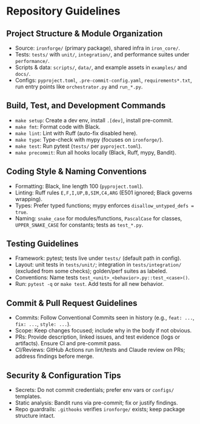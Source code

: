 # Repository Guidelines

## Project Structure & Module Organization
- Source: `ironforge/` (primary package), shared infra in `iron_core/`.
- Tests: `tests/` with `unit/`, `integration/`, and performance suites under `performance/`.
- Scripts & data: `scripts/`, `data/`, and example assets in `examples/` and `docs/`.
- Configs: `pyproject.toml`, `.pre-commit-config.yaml`, `requirements*.txt`, run entry points like `orchestrator.py` and `run_*.py`.

## Build, Test, and Development Commands
- `make setup`: Create a dev env, install `.[dev]`, install pre-commit.
- `make fmt`: Format code with Black.
- `make lint`: Lint with Ruff (auto-fix disabled here).
- `make type`: Type-check with mypy (focuses on `ironforge/`).
- `make test`: Run pytest (`tests/` per `pyproject.toml`).
- `make precommit`: Run all hooks locally (Black, Ruff, mypy, Bandit).

## Coding Style & Naming Conventions
- Formatting: Black, line length 100 (`pyproject.toml`).
- Linting: Ruff rules `E,F,I,UP,B,SIM,C4,ARG` (E501 ignored; Black governs wrapping).
- Types: Prefer typed functions; mypy enforces `disallow_untyped_defs = true`.
- Naming: `snake_case` for modules/functions, `PascalCase` for classes, `UPPER_SNAKE_CASE` for constants; tests as `test_*.py`.

## Testing Guidelines
- Framework: pytest; tests live under `tests/` (default path in config).
- Layout: unit tests in `tests/unit/`; integration in `tests/integration/` (excluded from some checks); golden/perf suites as labeled.
- Conventions: Name tests `test_<unit>_<behavior>.py::test_<case>()`.
- Run: `pytest -q` or `make test`. Add tests for all new behavior.

## Commit & Pull Request Guidelines
- Commits: Follow Conventional Commits seen in history (e.g., `feat: ...`, `fix: ...`, `style: ...`).
- Scope: Keep changes focused; include why in the body if not obvious.
- PRs: Provide description, linked issues, and test evidence (logs or artifacts). Ensure CI and pre-commit pass.
- CI/Reviews: GitHub Actions run lint/tests and Claude review on PRs; address findings before merge.

## Security & Configuration Tips
- Secrets: Do not commit credentials; prefer env vars or `configs/` templates.
- Static analysis: Bandit runs via pre-commit; fix or justify findings.
- Repo guardrails: `.githooks` verifies `ironforge/` exists; keep package structure intact.
